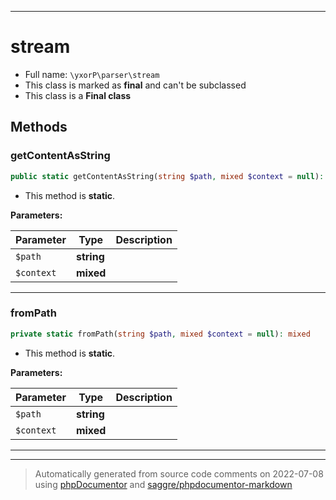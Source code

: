 ***

# stream





* Full name: `\yxorP\parser\stream`
* This class is marked as **final** and can't be subclassed
* This class is a **Final class**




## Methods


### getContentAsString



```php
public static getContentAsString(string $path, mixed $context = null): string
```



* This method is **static**.




**Parameters:**

| Parameter | Type | Description |
|-----------|------|-------------|
| `$path` | **string** |  |
| `$context` | **mixed** |  |




***

### fromPath



```php
private static fromPath(string $path, mixed $context = null): mixed
```



* This method is **static**.




**Parameters:**

| Parameter | Type | Description |
|-----------|------|-------------|
| `$path` | **string** |  |
| `$context` | **mixed** |  |




***


***
> Automatically generated from source code comments on 2022-07-08 using [phpDocumentor](http://www.phpdoc.org/) and [saggre/phpdocumentor-markdown](https://github.com/Saggre/phpDocumentor-markdown)
